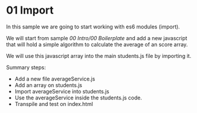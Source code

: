 # 01 Import

In this sample we are going to start working with es6 modules (import).

We will start from sample _00 Intro/00 Boilerplate_ and add a new javascript that will
hold a simple algorithm to calculate the average of an score array.

We will use this javascript array into the main students.js file by importing
it.

Summary steps:
 - Add a new file averageService.js
 - Add an array on students.js
 - Import averageService into students.js
 - Use the averageService inside the students.js code.
 - Transpile and test on index.html
